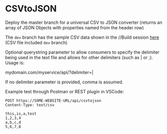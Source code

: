 # CSVtoJSON

Deploy the master branch for a universal CSV to JSON converter (returns an array of JSON Objects with properties named from the header row)

The `dev` branch has the sample CSV data shown in the //Build session [here](https://channel9.msdn.com/Events/Build/2016/P462) (CSV file included `dev` branch)

Optional querystring parameter to allow consumers to specify the delimiter being used in the text file and allows for other delimiters (such as | or ;).  Usage is:

mydomain.com/myservice/api/?delimiter=|

If no delimiter parameter is provided, comma is assumed.

Example test through Postman or REST plugin in VSCode:

```
POST https://SOME-WEBSITE-URL/api/csvtojson
Content-Type: text/csv

this,is,a,test
1,2,3,4
a,b,c,d
5,6,7,8
```